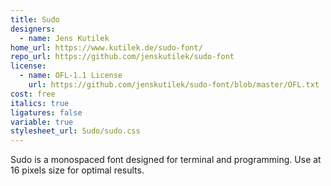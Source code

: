 ```yaml
---
title: Sudo
designers:
  - name: Jens Kutilek
home_url: https://www.kutilek.de/sudo-font/
repo_url: https://github.com/jenskutilek/sudo-font
license:
  - name: OFL-1.1 License
    url: https://github.com/jenskutilek/sudo-font/blob/master/OFL.txt
cost: free
italics: true
ligatures: false
variable: true
stylesheet_url: Sudo/sudo.css
---
```


Sudo is a monospaced font designed for terminal and programming. Use at 16 pixels size for optimal results.

